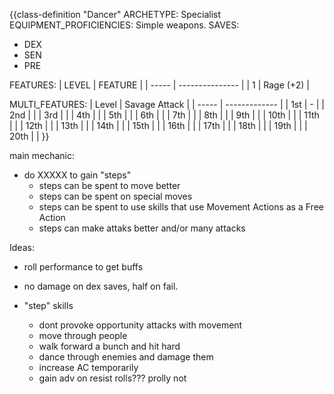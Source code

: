 {{class-definition "Dancer"
ARCHETYPE: Specialist
EQUIPMENT_PROFICIENCIES: Simple weapons.
SAVES:
- DEX
- SEN
- PRE

FEATURES:
| LEVEL | FEATURE         |
| ----- | --------------- |
| 1     | Rage (+2)       |

MULTI_FEATURES:
| Level | Savage Attack |
| ----- | ------------- |
| 1st   | -             |
| 2nd   |        |
| 3rd   |        |
| 4th   |        |
| 5th   |        |
| 6th   |        |
| 7th   |        |
| 8th   |        |
| 9th   |        |
| 10th  |        |
| 11th  |        |
| 12th  |        |
| 13th  |        |
| 14th  |        |
| 15th  |        |
| 16th  |        |
| 17th  |        |
| 18th  |        |
| 19th  |        |
| 20th  |        |
}}

main mechanic:
- do XXXXX to gain "steps"
	- steps can be spent to move better
	- steps can be spent on special moves
	- steps can be spent to use skills that use Movement Actions as a Free Action
	- steps can make attaks better and/or many attacks

Ideas:
- roll performance to get buffs
- no damage on dex saves, half on fail.

- "step" skills
	- dont provoke opportunity attacks with movement
	- move through people
	- walk forward a bunch and hit hard
	- dance through enemies and damage them
	- increase AC temporarily
	- gain adv on resist rolls??? prolly not